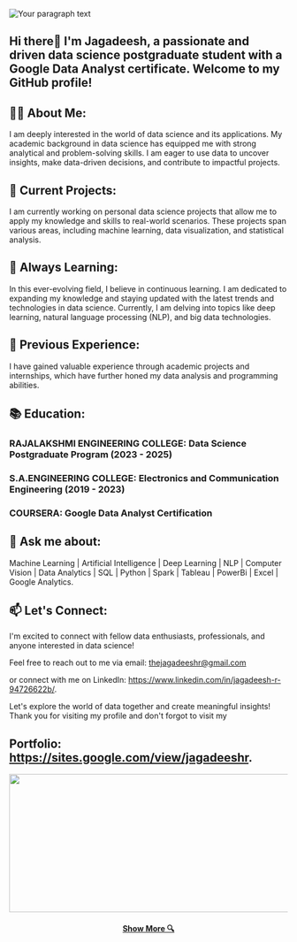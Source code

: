 ![Your paragraph text](https://github.com/thejagadeesh/thejagadeesh/assets/114074976/a5120e50-476d-4435-a06b-5047ed5a8f0f)

## Hi there👋 I'm Jagadeesh, a passionate and driven data science postgraduate student with a Google Data Analyst certificate. Welcome to my GitHub profile!

## 👨‍💻 About Me:

I am deeply interested in the world of data science and its applications. My academic background in data science has equipped me with strong analytical and problem-solving skills. I am eager to use data to uncover insights, make data-driven decisions, and contribute to impactful projects.




## 🔭 Current Projects:

I am currently working on personal data science projects that allow me to apply my knowledge and skills to real-world scenarios. These projects span various areas, including machine learning, data visualization, and statistical analysis.

## 🌱 Always Learning:

In this ever-evolving field, I believe in continuous learning. I am dedicated to expanding my knowledge and staying updated with the latest trends and technologies in data science. Currently, I am delving into topics like deep learning, natural language processing (NLP), and big data technologies.

## 💼 Previous Experience:

I have gained valuable experience through academic projects and internships, which have further honed my data analysis and programming abilities.

## 📚 Education:

### RAJALAKSHMI ENGINEERING COLLEGE:  Data Science Postgraduate Program (2023 - 2025)
### S.A.ENGINEERING COLLEGE: Electronics and Communication Engineering (2019 - 2023)
### COURSERA: Google Data Analyst Certification
## 💬 Ask me about:
Machine Learning | Artificial Intelligence | Deep Learning | NLP | Computer Vision | Data Analytics | SQL | Python | Spark | Tableau | PowerBi | Excel | Google Analytics.
## 📫 Let's Connect:
I'm excited to connect with fellow data enthusiasts, professionals, and anyone interested in data science!

Feel free to reach out to me via email: thejagadeeshr@gmail.com 

or connect with me on LinkedIn: https://www.linkedin.com/in/jagadeesh-r-94726622b/.

Let's explore the world of data together and create meaningful insights! Thank you for visiting my profile and don't forgot to visit my 

## Portfolio: https://sites.google.com/view/jagadeeshr.
<img src="https://raw.githubusercontent.com/BEPb/BEPb/194bc176c0b3f2ef01a883ff206499b86c5ce72f/assets/Bottom_down.svg" width="4000" height="250" />
<h4 align="center">
<h4 align="center">
  <a href="https://sites.google.com/view/jagadeeshr" title="Portfolio"> Show More 🔍</a>
</h4>

